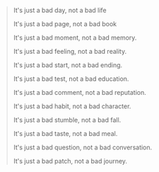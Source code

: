 > It's just a bad day, not a bad life
> 
> It's just a bad page, not a bad book
>
> It's just a bad moment, not a bad memory.
> 
> It's just a bad feeling, not a bad reality.
>
> It's just a bad start, not a bad ending.
>
> It's just a bad test, not a bad education.
> 
> It's just a bad comment, not a bad reputation.
>
> It's just a bad habit, not a bad character.
>
> It's just a bad stumble, not a bad fall.
>
> It's just a bad taste, not a bad meal.
>
> It's just a bad question, not a bad conversation.
>
> It's just a bad patch, not a bad journey.
